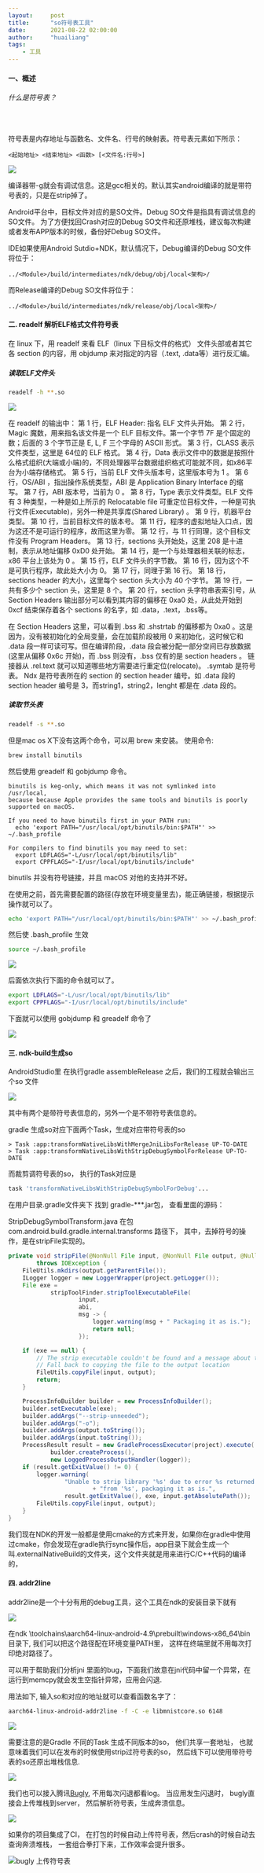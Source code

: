 ```yaml
---
layout:     post
title:      "so符号表工具"
date:       2021-08-22 02:00:00
author:     "huailiang"
tags:
    - 工具
---
```



#### 一、概述

###### 什么是符号表？

<br>

符号表是内存地址与函数名、文件名、行号的映射表。符号表元素如下所示：


```
<起始地址> <结束地址> <函数> [<文件名:行号>]
```


![](/img/post-ml/sym4.png)



编译器带-g就会有调试信息。这是gcc相关的。默认其实android编译的就是带符号表的，只是在strip掉了。

Android平台中，目标文件对应的是SO文件。Debug SO文件是指具有调试信息的SO文件。 为了方便找回Crash对应的Debug SO文件和还原堆栈，建议每次构建或者发布APP版本的时候，备份好Debug SO文件。

IDE如果使用Android Sutdio+NDK，默认情况下，Debug编译的Debug SO文件将位于：

```
../<Module>/build/intermediates/ndk/debug/obj/local<架构>/
```

而Release编译的Debug SO文件将位于： 

```
../<Module>/build/intermediates/ndk/release/obj/local<架构>/
```

#### 二. readelf 解析ELF格式文件符号表

在 linux 下，用 readelf 来看 ELF（linux 下目标文件的格式） 文件头部或者其它各 section 的内容，用 objdump 来对指定的内容（.text, .data等）进行反汇编。


##### 读取ELF文件头

```sh
readelf -h **.so
```

![](/img/post-ml/sym5.jpg)


在 readelf 的输出中：
第 1 行，ELF Header: 指名 ELF 文件头开始。
第 2 行，Magic 魔数，用来指名该文件是一个 ELF 目标文件。第一个字节 7F 是个固定的数；后面的 3 个字节正是 E, L, F 三个字母的 ASCII 形式。
第 3 行，CLASS 表示文件类型，这里是 64位的 ELF 格式。
第 4 行，Data 表示文件中的数据是按照什么格式组织(大端或小端)的，不同处理器平台数据组织格式可能就不同，如x86平台为小端存储格式。
第 5 行，当前 ELF 文件头版本号，这里版本号为 1 。
第 6 行，OS/ABI ，指出操作系统类型，ABI 是 Application Binary Interface 的缩写。
第 7 行，ABI 版本号，当前为 0 。
第 8 行，Type 表示文件类型。ELF 文件有 3 种类型，一种是如上所示的 Relocatable file 可重定位目标文件，一种是可执行文件(Executable)，另外一种是共享库(Shared Library) 。
第 9 行，机器平台类型。
第 10 行，当前目标文件的版本号。
第 11 行，程序的虚拟地址入口点，因为这还不是可运行的程序，故而这里为零。
第 12 行，与 11 行同理，这个目标文件没有 Program Headers。
第 13 行，sections 头开始处，这里 208 是十进制，表示从地址偏移 0xD0 处开始。
第 14 行，是一个与处理器相关联的标志，x86 平台上该处为 0 。
第 15 行，ELF 文件头的字节数。
第 16 行，因为这个不是可执行程序，故此处大小为 0。
第 17 行，同理于第 16 行。
第 18 行，sections header 的大小，这里每个 section 头大小为 40 个字节。
第 19 行，一共有多少个 section 头，这里是 8 个。
第 20 行，section 头字符串表索引号，从 Section Headers 输出部分可以看到其内容的偏移在 0xa0 处，从此处开始到0xcf 结束保存着各个 sections 的名字，如 .data，.text，.bss等。

在 Section Headers 这里，可以看到 .bss 和 .shstrtab 的偏移都为 0xa0 。这是因为，没有被初始化的全局变量，会在加载阶段被用 0 来初始化，这时候它和 .data 段一样可读可写。但在编译阶段，.data 段会被分配一部分空间已存放数据(这里从偏移 0x6c 开始)，而 .bss 则没有，.bss 仅有的是 section headers 。
链接器从 .rel.text  就可以知道哪些地方需要进行重定位(relocate)。 .symtab 是符号表。
Ndx 是符号表所在的 section 的 section header 编号。如 .data 段的 section header 编号是 3，而string1，string2，lenght 都是在 .data 段的。


##### 读取节头表

```sh
readelf -s **.so
```

但是mac os X下没有这两个命令，可以用 brew 来安装。 使用命令:

```sh
brew install binutils
```

然后使用 greadelf 和 gobjdump 命令。

```
binutils is keg-only, which means it was not symlinked into /usr/local,
because because Apple provides the same tools and binutils is poorly supported on macOS.

If you need to have binutils first in your PATH run:
  echo 'export PATH="/usr/local/opt/binutils/bin:$PATH"' >> ~/.bash_profile

For compilers to find binutils you may need to set:
  export LDFLAGS="-L/usr/local/opt/binutils/lib"
  export CPPFLAGS="-I/usr/local/opt/binutils/include"
```

 binutils 并没有符号链接，并且 macOS 对他的支持并不好。

在使用之前，首先需要配置的路径(存放在环境变量里去)，能正确链接，根据提示操作就可以了。

```sh
echo 'export PATH="/usr/local/opt/binutils/bin:$PATH"' >> ~/.bash_profile
```

然后使 .bash_profile 生效

```sh
source ~/.bash_profile
```

![](/img/post-ml/sym1.jpg)

后面依次执行下面的命令就可以了。

```sh
export LDFLAGS="-L/usr/local/opt/binutils/lib"
export CPPFLAGS="-I/usr/local/opt/binutils/include"
```

下面就可以使用 gobjdump 和 greadelf 命令了

![](/img/post-ml/sym2.jpg)


#### 三. ndk-build生成so


AndroidStudio里 在执行gradle assembleRelease 之后，我们的工程就会输出三个so 文件


![](/img/post-ml/sym3.jpg)


其中有两个是带符号表信息的，另外一个是不带符号表信息的。

gradle 生成so对应下面两个Task，生成对应带符号表的so 


```
> Task :app:transformNativeLibsWithMergeJniLibsForRelease UP-TO-DATE
> Task :app:transformNativeLibsWithStripDebugSymbolForRelease UP-TO-DATE
```

而裁剪调符号表的so， 执行的Task对应是

```sh
task 'transformNativeLibsWithStripDebugSymbolForDebug'...
```

在用户目录.gradle文件夹下 找到 gradle-***.jar包， 查看里面的源码：

StripDebugSymbolTransform.java 在包 com.android.build.gradle.internal.transforms 路径下， 其中，去掉符号的操作，是在stripFile实现的。

```java
private void stripFile(@NonNull File input, @NonNull File output, @Nullable Abi abi)
        throws IOException {
    FileUtils.mkdirs(output.getParentFile());
    ILogger logger = new LoggerWrapper(project.getLogger());
    File exe =
            stripToolFinder.stripToolExecutableFile(
                    input,
                    abi,
                    msg -> {
                        logger.warning(msg + " Packaging it as is.");
                        return null;
                    });

    if (exe == null) {
        // The strip executable couldn't be found and a message about the failure was reported in getPathToStripExecutable.
        // Fall back to copying the file to the output location
        FileUtils.copyFile(input, output);
        return;
    }

    ProcessInfoBuilder builder = new ProcessInfoBuilder();
    builder.setExecutable(exe);
    builder.addArgs("--strip-unneeded");
    builder.addArgs("-o");
    builder.addArgs(output.toString());
    builder.addArgs(input.toString());
    ProcessResult result = new GradleProcessExecutor(project).execute(
            builder.createProcess(),
            new LoggedProcessOutputHandler(logger));
    if (result.getExitValue() != 0) {
        logger.warning(
                "Unable to strip library '%s' due to error %s returned "
                        + "from '%s', packaging it as is.",
                result.getExitValue(), exe, input.getAbsolutePath());
        FileUtils.copyFile(input, output);
    }
}
```

我们现在NDK的开发一般都是使用cmake的方式来开发，如果你在gradle中使用过cmake，你会发现在gradle执行sync操作后，app目录下就会生成一个叫.externalNativeBuild的文件夹，这个文件夹就是用来进行C/C++代码的编译的，


#### 四. addr2line

addr2line是一个十分有用的debug工具，这个工具在ndk的安装目录下就有

![](/img/post-ml/sym6.jpg)


在ndk \toolchains\aarch64-linux-android-4.9\prebuilt\windows-x86_64\bin目录下, 我们可以把这个路径配在环境变量PATH里， 这样在终端里就不用每次打印绝对路径了。

可以用于帮助我们分析jni 里面的bug，下面我们故意在jni代码中留一个异常，在运行到memcpy就会发生空指针异常，应用会闪退.

用法如下, 输入so和对应的地址就可以查看函数名字了：

```sh
aarch64-linux-android-addr2line -f -C -e libmnistcore.so 6148
```

![](/img/post-ml/sym7.jpg)


需要注意的是Gradle 不同的Task 生成不同版本的so， 他们共享一套地址， 也就意味着我们可以在发布的时候使用strip过符号表的so， 然后线下可以使用带符号表的so还原出堆栈信息.

![](/img/post-ml/sym9.jpg)



我们也可以接入腾讯[Bugly][i1], 不用每次闪退都看log。 当应用发生闪退时， bugly直接会上传堆栈到server， 然后解析符号表，生成奔溃信息。


![](/img/post-ml/sym8.jpg)


如果你的项目集成了CI， 在打包的时候自动上传符号表，然后crash的时候自动去查询奔溃堆栈， 一套组合拳打下来，工作效率会提升很多。

![bugly 上传符号表](/img/post-ml/sym10.jpg)


[i1]: https://bugly.qq.com/v2/workbench/apps
[i2]: https://www.jianshu.com/p/fabaad5486bf
[i3]: https://blog.csdn.net/edonlii/article/details/8779075
